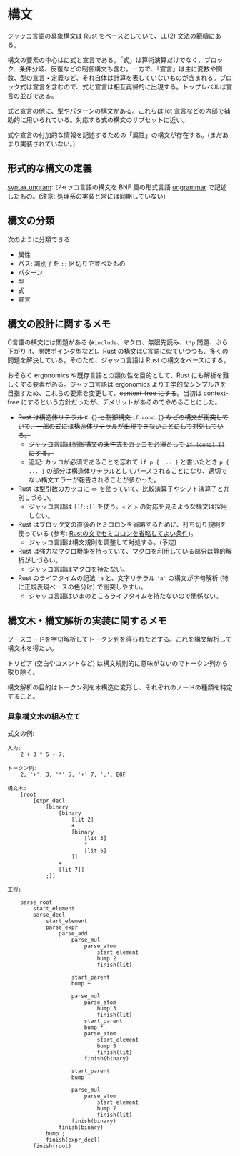 # 構文

ジャッコ言語の具象構文は Rust をベースとしていて、LL(2) 文法の範疇にある。

構文の要素の中心はに式と宣言である。「式」は算術演算だけでなく、ブロック、条件分岐、反復などの制御構文も含む。一方で、「宣言」は主に変数や関数、型の宣言・定義など、それ自体は計算を表していないものが含まれる。ブロック式は宣言を含むので、式と宣言は相互再帰的に出現する。トップレベルは宣言の並びである。

式と宣言の他に、型やパターンの構文がある。これらは let 宣言などの内部で補助的に用いられている。対応する式の構文のサブセットに近い。

式や宣言の付加的な情報を記述するための「属性」の構文が存在する。(まだあまり実装されていない。)

## 形式的な構文の定義

[syntax.ungram](./syntax.ungram): ジャッコ言語の構文を BNF 風の形式言語 [ungrammar](https://github.com/rust-analyzer/ungrammar) で記述したもの。(注意: 処理系の実装と常には同期していない)

## 構文の分類

次のように分類できる:

- 属性
- パス: 識別子を `::` 区切りで並べたもの
- パターン
- 型
- 式
- 宣言

## 構文の設計に関するメモ

C言語の構文には問題がある (`#include`、マクロ、無限先読み、`t*p` 問題、ぶら下がり if、関数ポインタ型など)。Rust の構文はC言語に似ていつつも、多くの問題を解決している。そのため、ジャッコ言語は Rust の構文をベースにする。

おそらく ergonomics や既存言語との類似性を目的として、Rust にも解析を難しくする要素がある。ジャッコ言語は ergonomics より工学的なシンプルさを目指すため、これらの要素を変更して、~~context-free にする~~。当初は context-free にするという方針だったが、デメリットがあるのでやめることにした。

- ~~Rust は構造体リテラル `K {}` と制御構文 `if cond {}` などの構文が衝突していて、一部の式には構造体リテラルが出現できないことにして対処している。~~
    - ~~ジャッコ言語は制御構文の条件式をカッコを必須として `if (cond) {}` にする。~~
    - 追記: カッコが必須であることを忘れて `if p { ... }` と書いたとき `p { ... }` の部分は構造体リテラルとしてパースされることになり、適切でない構文エラーが報告されることが多かった。
- Rust は型引数のカッコに `<>` を使っていて、比較演算子やシフト演算子と弁別しづらい。
    - ジャッコ言語は `[]`/`::[]` を使う。`<` と `>` の対応を見るような構文は採用しない。
- Rust はブロック文の直後のセミコロンを省略するために、打ち切り規則を使っている (参考: [Rustの文でセミコロンを省略してよい条件](https://qnighy.hatenablog.com/entry/2017/04/22/070000))。
    - ジャッコ言語は構文規則を調整して対処する。(予定)
- Rust は強力なマクロ機能を持っていて、マクロを利用している部分は静的解析がしづらい。
    - ジャッコ言語はマクロを持たない。
- Rust のライフタイムの記法 `'a` と、文字リテラル `'a'` の構文が字句解析 (特に正規表現ベースの色分け) で衝突しやすい。
    - ジャッコ言語はいまのところライフタイムを持たないので関係ない。

## 構文木・構文解析の実装に関するメモ

ソースコードを字句解析してトークン列を得られたとする。これを構文解析して構文木を得たい。

トリビア (空白やコメントなど) は構文規則的に意味がないのでトークン列から取り除く。

構文解析の目的はトークン列を木構造に変形し、それぞれのノードの種類を特定すること。

### 具象構文木の組み立て

式文の例:

```
入力:
    2 + 3 * 5 + 7;

トークン列:
    2, '+', 3, '*' 5, '+' 7, ';', EOF

構文木:
    [root
        [expr_decl
            [binary
                [binary
                    [lit 2]
                    +
                    [binary
                        [lit 3]
                        *
                        [lit 5]
                    ]]
                +
                [lit 7]]
            ;]]

工程:

    parse_root
        start_element
        parse_decl
            start_element
            parse_expr
                parse_add
                    parse_mul
                        parse_atom
                            start_element
                            bump 2
                            finish(lit)

                    start_parent
                    bump +

                    parse_mul
                        parse_atom
                            bump 3
                            finish(lit)
                        start_parent
                        bump *
                        parse_atom
                            start_element
                            bump 5
                            finish(lit)
                        finish(binary)

                    start_parent
                    bump +

                    parse_mul
                        parse_atom
                            start_element
                            bump 7
                            finish(lit)
                    finish(binary)
                finish(binary)
            bump ;
            finish(expr_decl)
        finish(root)
```
